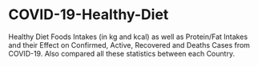 # COVID-19-Healthy-Diet
Healthy Diet Foods Intakes (in kg and kcal) as well as Protein/Fat Intakes and their Effect on Confirmed, Active, Recovered and Deaths Cases from COVID-19. Also compared all these statistics between each Country.

